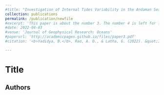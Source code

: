 ```yaml
---
#title: "Investigation of Internal Tides Variability in the Andaman Sea: Observations and Simulations"
collection: publications
permalink: /publication/newfile
#excerpt: 'This paper is about the number 3. The number 4 is left for future work.'
#date: 2022-04-03
#venue: 'Journal of Geophysical Research: Oceans'
#paperurl: 'http://academicpages.github.io/files/paper3.pdf'
#citation: '<b>Yadidya, B.</b>, Rao, A. D., & Latha, G. (2022). &quot;Investigation of Internal Tides Variability in the Andaman Sea: Observations and Simulations.&quot; <i>Journal of Geophysical Research: Oceans</i>, 127(4), e2021JC018321. https://doi.org/10.1029/2021JC018321'

---
```

# Title
## Authors
